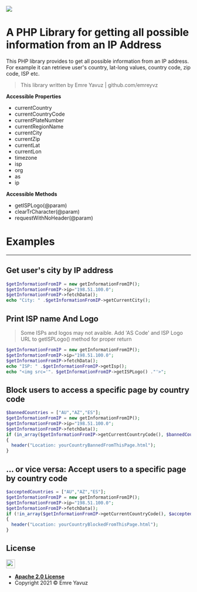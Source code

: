 ![](https://i.ibb.co/VmnYW5z/background.png)

# A PHP Library for getting all possible information from an IP Address

This PHP library provides to get all possible information from an IP address. For example it can retrieve user's country, lat-long values, country code, zip code, ISP etc.
> This library written by Emre Yavuz | github.com/emreyvz

**Accessible Properties**

- currentCountry
- currentCountryCode
- currentPlateNumber
- currentRegionName
- currentCity
- currentZip
- currentLat
- currentLon
- timezone
- isp
- org
- as
- ip

**Accessible Methods**

- getISPLogo(@param)
- clearTrCharacter(@param)
- requestWithNoHeader(@param)


# Examples
---
## Get user's city by IP address

```php
$getInformationFromIP = new getInformationFromIP();
$getInformationFromIP->ip="198.51.100.0";
$getInformationFromIP->fetchData();
echo "City: " .$getInformationFromIP->getCurrentCity();
```



## Print ISP name And Logo
> Some ISPs and logos may not avaible. Add 'AS Code' and ISP Logo URL to getISPLogo() method for proper return
```php
$getInformationFromIP = new getInformationFromIP();
$getInformationFromIP->ip="198.51.100.0";
$getInformationFromIP->fetchData();
echo "ISP: " .$getInformationFromIP->getIsp();
echo "<img src='". $getInformationFromIP->getISPLogo() ."'>";
```

## Block users to access a specific page by country code

```php
$bannedCountries = ["AU","AZ","ES"];
$getInformationFromIP = new getInformationFromIP();
$getInformationFromIP->ip="198.51.100.0";
$getInformationFromIP->fetchData();
if (in_array($getInformationFromIP->getCurrentCountryCode(), $bannedCountries))
{
  header("Location: yourCountryBannedFromThisPage.html");
}
```

## ... or vice versa: Accept users to a specific page by country code

```php
$acceptedCountries = ["AU","AZ","ES"];
$getInformationFromIP = new getInformationFromIP();
$getInformationFromIP->ip="198.51.100.0";
$getInformationFromIP->fetchData();
if (!in_array($getInformationFromIP->getCurrentCountryCode(), $acceptedCountries))
{
  header("Location: yourCountryBlockedFromThisPage.html");
}
```

## License

<img src="https://opensource.org/files/osi_keyhole_300X300_90ppi_0.png" height="24" width="24">

- **[Apache 2.0 License](https://www.apache.org/licenses/LICENSE-2.0)**
- Copyright 2021 © Emre Yavuz
